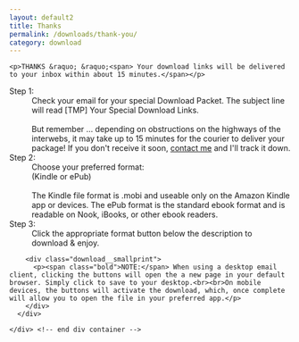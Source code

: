 ```yaml
---
layout: default2
title: Thanks
permalink: /downloads/thank-you/
category: download
---
```


<div class="{{ page.title }}">

  <section class="dwn-ty-bar">
  
    <p>THANKS &raquo; &raquo;<span> Your download links will be delivered to your inbox within about 15 minutes.</span></p>
  
  </section>

    
  <section class="page-intro">
    <div class="trf__main">
      <div class="download-instructions">
        <dl class="trf__dl">
          <dt>Step 1&#058;</dt>
          <dd>Check your email for your special Download Packet. The subject line will read <span class="bloodred">[TMP] Your Special Download Links</span>.<br><br><span class="xsmall italics">But remember &hellip; depending on obstructions on the highways of the interwebs, it may take up to 15 minutes for the courier to deliver your package! If you don't receive it soon, <a href="mailto:atticus@talesofmurder.com?subject=SNS%20Not%20Received">contact me</a> and I'll track it down.</span></dd>
          <dt>Step 2&#058;</dt>
          <dd>Choose your preferred&nbsp;format:<br>(Kindle or ePub)<br><br><span class="xsmall italics">The Kindle file format is  .mobi and useable only on the Amazon Kindle app or devices. The ePub format is the standard ebook format and is readable on Nook, iBooks, or other ebook readers.</span></dd>
          <dt>Step 3&#058;</dt>
          <dd>Click the appropriate format button below&nbsp;the&nbsp;description to download&nbsp;&amp;&nbsp;enjoy.</dd>
        </dl>

        <div class="download__smallprint">
          <p><span class="bold">NOTE:</span> When using a desktop email client, clicking the buttons will open the a new page in your default browser. Simply click to save to your desktop.<br><br>On mobile devices, the buttons will activate the download, which, once complete will allow you to open the file in your preferred app.</p>
        </div>
      </div>

    </div> <!-- end div container -->
  </section>

</div>
